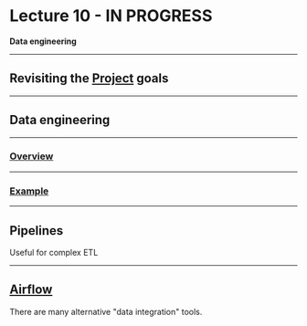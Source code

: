 # Lecture 10 - IN PROGRESS

**Data engineering**

---

## Revisiting the [Project](../docs/project.md) goals

---

## Data engineering

---

### [Overview](https://docs.google.com/presentation/d/1Q7Oe3CtLo4NuB4gCHPg4v-okfraLvAeVQWLZPAtejCA/edit)

---

### [Example](https://docs.google.com/presentation/d/1-dr8oT9QsjrimhrFPiJQqDI91rMK28HZRsnx9wjGwlw/edit)

---

## Pipelines

Useful for complex ETL

---

## [Airflow](https://airflow.apache.org/)

There are many alternative "data integration" tools.
